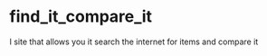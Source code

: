 find_it_compare_it
==================

I site that allows you it search the internet for items and compare it